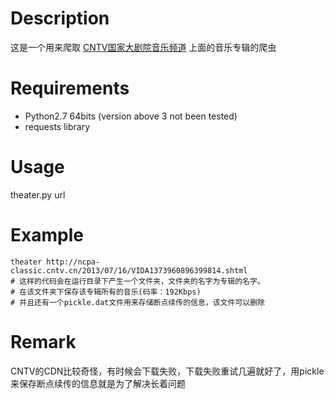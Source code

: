 # Description
这是一个用来爬取 [CNTV国家大剧院音乐频道](http://www.ncpa-classic.com/) 上面的音乐专辑的爬虫

# Requirements
* Python2.7 64bits (version above 3 not been tested)
* requests library

# Usage
theater.py url

# Example
    theater http://ncpa-classic.cntv.cn/2013/07/16/VIDA1373960896399814.shtml  
    # 这样的代码会在运行目录下产生一个文件夹，文件夹的名字为专辑的名字。
    # 在该文件夹下保存该专辑所有的音乐(码率：192Kbps)
    # 并且还有一个pickle.dat文件用来存储断点续传的信息，该文件可以删除

# Remark
CNTV的CDN比较奇怪，有时候会下载失败，下载失败重试几遍就好了，用pickle来保存断点续传的信息就是为了解决长着问题